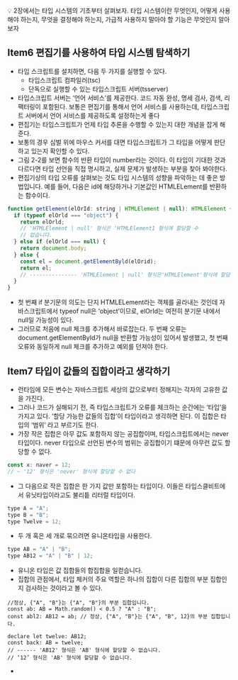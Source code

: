 <aside>
💡 2장에서는 타입 시스템의 기초부터 살펴보자. 타입 시스템이란 무엇인지, 어떻게 사용해야 하는지, 무엇을 결정해야 하는지, 가급적 사용하지 말아야 할 기능은 무엇인지 알아보자

</aside>

## Item6 편집기를 사용하여 타입 시스템 탐색하기

- 타입 스크립트를 설치하면, 다음 두 가지를 실행할 수 있다.
  - 타입스크립트 컴파일러(tsc)
  - 단독으로 실행할 수 있는 타입스크립트 서버(tsserver)
- 타입스크립트 서버는 ‘언어 서비스’를 제공한다. 코드 자동 완성, 명세 검사, 검색, 리팩터링이 포함된다. 보통은 편집기를 통해서 언어 서비스를 사용하는데, 타입스크립트 서버에서 언어 서비스를 제공하도록 설정하는게 좋다
- 편집기는 타입스크립트가 언제 타입 추론을 수행할 수 있는지 대한 개념을 잡게 해준다.
- 보통의 경우 심벌 위에 마우스 커서를 대면 타입스크립트가 그 타입을 어떻게 판단하고 있는지 확인할 수 있다.
- 그림 2-2를 보면 함수의 반환 타입이 number라는 것이다. 이 타입이 기대한 것과 다르다면 타입 선언을 직접 명시하고, 실제 문제가 발생하는 부분을 찾아 봐야한다.
- 편집기상의 타입 오류를 살펴보는 것도 타입 시스템의 성향을 파악하는 데 좋은 방법입니다. 예를 들어, 다음은 id에 해당하거나 기본값인 HTMLELement를 반환하는 함수이다.

```jsx
function getElement(elOrId: string | HTMLElement | null): HTMLElement {
  if (typeof elOrld === "object") {
    return elOrld;
    // 'HTMLElement | null' 형식은 'HTMLElement1 형식에 할당할 수
    // 없습니다.
  } else if (elOrld === null) {
    return document.body;
  } else {
    const el = document.getElementByld(elOrid);
    return el;
    // --------------- 'HTMLElement | null' 형식은'HTMLElement'형식에 할당할 수 없습니다
  }
}
```

- 첫 번째 if 분기문의 의도는 단지 HTMLELement라는 객체를 골라내는 것인데 자바스크립트에서 typeof null은 ‘object’이므로, elOrId는 여전히 분기문 내에서 null일 가능성이 있다.
- 그러므로 처음에 null 체크를 추가해서 바로잡는다. 두 번째 오류는 document.getElementById가 null을 반환할 가능성이 있어서 발생했고, 첫 번째 오류와 동일하게 null 체크를 추가하고 예외를 던져야 한다.

## Item7 타입이 값들의 집합이라고 생각하기

- 런타임에 모든 변수는 자바스크립트 세상의 값으로부터 정해지는 각자의 고유한 값을 가진다.
- 그러나 코드가 실해되기 전, 즉 타입스크립트가 오류를 체크하는 순간에는 ‘타입’을 가지고 있다. ‘할당 가능한 값들의 집합’이 타입이라고 생각하면 된다. 이 집합은 타입의 ‘범위’ 라고 부르기도 한다.
- 가장 작은 집합은 아무 값도 포함하지 않는 공집합이며, 타입스크립트에서는 never 타입이다. never 타입으로 선언된 변수의 범위는 공집합이기 떄문에 아무런 값도 할당할 수 없다.

```jsx
const x: naver = 12;
// ~ '12' 형식은 'never' 형식에 할당할 수 없다
```

- 그 다음으로 작은 집합은 한 가지 값만 포함하는 타입이다. 이들은 타입스클비트에서 유닛타입이라고도 불리틑 리터럴 타입이다.

```jsx
type A = "A";
type B = "B";
type Twelve = 12;
```

- 두 개 혹은 세 개로 묶으려면 유니온타입을 사용한다.

```jsx
type AB = "A" | "B";
type AB12 = "A" | "B" | 12;
```

- 유니온 타입은 값 집합들의 합집합을 일컫습니다.
- 집합의 관점에서, 타입 체커의 주요 역할은 하나의 집합이 다른 집합의 부분 집합인지 검사하는 것이라고 볼 수 있다.

```tsx
//정상, {"A", "B"}는 {"A", "B"}의 부분 집합입니다.
const ab: AB = Math.random() < 0.5 ? "A" : "B";
const abl2: AB12 = ab; // 정상, {"A", "B"}는 {"A", "B", 12}의 부분 집합입니다.

declare let twelve: AB12;
const back: AB = twelve;
// ------ 'AB12' 형식은 'AB' 형식에 할당할 수 없습니다.
// ‘12’ 형식은 'AB' 형식에 할당할 수 없습니다.
```

-
